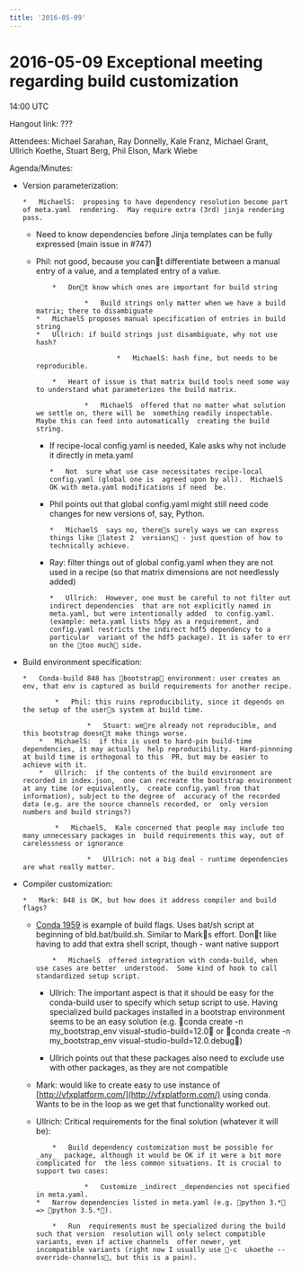```yaml
---
title: '2016-05-09'
---
```

# 2016-05-09 Exceptional meeting regarding build customization

14:00 UTC

Hangout link: ???

Attendees: Michael Sarahan, Ray Donnelly, Kale Franz, Michael Grant, Ullrich Koethe, Stuart Berg, Phil Elson, Mark Wiebe

Agenda/Minutes:

*   Version parameterization:

        *   MichaelS:  proposing to have dependency resolution become part of meta.yaml  rendering.  May require extra (3rd) jinja rendering pass.
    *   Need to know dependencies before Jinja templates can be fully expressed (main issue in #747)
    *   Phil: not good, because you cant differentiate between a manual entry of a value, and a templated entry of a value.

                *   Dont know which ones are important for build string

                        *   Build strings only matter when we have a build matrix; there to disambiguate
            *   MichaelS proposes manual specification of entries in build string
            *   Ullrich: if build strings just disambiguate, why not use hash?

                                *   MichaelS: hash fine, but needs to be reproducible.

                *   Heart of issue is that matrix build tools need some way to understand what parameterizes the build matrix.

                        *   MichaelS  offered that no matter what solution we settle on, there will be  something readily inspectable.  Maybe this can feed into automatically  creating the build string.

        *   If recipe-local config.yaml is needed, Kale asks why not include it directly in meta.yaml

                *   Not  sure what use case necessitates recipe-local config.yaml (global one is  agreed upon by all).  MichaelS OK with meta.yaml modifications if need  be.

        *   Phil points out that global config.yaml might still need code changes for new versions of, say, Python.

                *   MichaelS  says no, theres surely ways we can express things like latest 2  versions - just question of how to technically achieve.

        *   Ray:  filter things out of global config.yaml when they are not used in a  recipe (so that matrix dimensions are not needlessly added)

                *   Ullrich:  However, one must be careful to not filter out indirect dependencies  that are not explicitly named in meta.yaml, but were intentionally added  to config.yaml. (example: meta.yaml lists h5py as a requirement, and  config.yaml restricts the indirect hdf5 dependency to a particular  variant of the hdf5 package). It is safer to err on the too much side.

*   Build environment specification:

        *   Conda-build 848 has bootstrap environment: user creates an env, that env is captured as build requirements for another recipe.

                *   Phil: this ruins reproducibility, since it depends on the setup of the users system at build time.

                        *   Stuart: were already not reproducible, and this bootstrap doesnt make things worse.
            *   MichaelS:  if this is used to hard-pin build-time dependencies, it may actually  help reproducibility.  Hard-pinnning at build time is orthogonal to this  PR, but may be easier to achieve with it.
            *   Ullrich:  if the contents of the build environment are recorded in index.json,  one can recreate the bootstrap environment at any time (or equivalently,  create config.yaml from that information), subject to the degree of  accuracy of the recorded data (e.g. are the source channels recorded, or  only version numbers and build strings?)

                *   MichaelS,  Kale concerned that people may include too many unnecessary packages in  build requirements this way, out of carelessness or ignorance

                        *   Ullrich: not a big deal - runtime dependencies are what really matter.

*   Compiler customization:

        *   Mark: 848 is OK, but how does it address compiler and build flags?
    *   <u>[Conda 1959](https://github.com/conda/conda/issues/1959)</u>  is example of build flags.  Uses bat/sh script at beginning of  bld.bat/build.sh.  Similar to Marks effort.  Dont like having to add  that extra shell script, though - want native support

                *   MichaelS  offered integration with conda-build, when use cases are better  understood.  Some kind of hook to call standardized setup script.
        *   Ullrich:  The important aspect is that it should be easy for the conda-build user  to specify which setup script to use. Having specialized build packages  installed in a bootstrap environment seems to be an easy solution (e.g.  conda create -n my_bootstrap_env visual-studio-build=12.0 or conda  create -n my_bootstrap_env visual-studio-build=12.0.debug)

        *   Ullrich points out that these packages also need to exclude use with other packages, as they are not compatible
    *   Mark: would like to create easy to use instance of [](http://vfxplatform.com/)<u>[http://vfxplatform.com/](http://vfxplatform.com/)</u> using conda.  Wants to be in the loop as we get that functionality worked out.
    *   Ullrich: Critical requirements for the final solution (whatever it will be):

                *   Build dependency customization must be possible for _any_  package, although it would be OK if it were a bit more complicated for  the less common situations. It is crucial to support two cases:

                        *   Customize _indirect _dependencies not specified in meta.yaml.
            *   Narrow dependencies listed in meta.yaml (e.g. python 3.* => python 3.5.*).

                *   Run  requirements must be specialized during the build such that version  resolution will only select compatible variants, even if active channels  offer newer, yet incompatible variants (right now I usually use -c  ukoethe --override-channels, but this is a pain).
